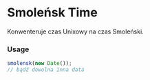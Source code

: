 # Smoleńsk Time
Konwenteruje czas Unixowy na czas Smoleński.
### Usage
```js
smolensk(new Date());
// bądź dowolna inna data
```